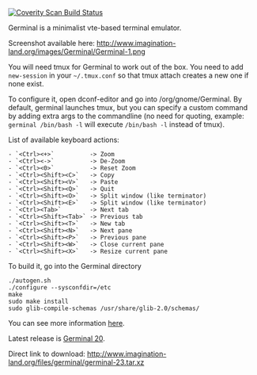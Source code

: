 <a href="https://scan.coverity.com/projects/germinal">
  <img alt="Coverity Scan Build Status"
       src="https://scan.coverity.com/projects/6315/badge.svg"/>
</a>

Germinal is a minimalist vte-based terminal emulator.

Screenshot available here: <http://www.imagination-land.org/images/Germinal/Germinal-1.png>

You will need tmux for Germinal to work out of the box.
You need to add `new-session` in your `~/.tmux.conf` so that tmux attach creates a new one if none exist.

To configure it, open dconf-editor and go into /org/gnome/Germinal.
By default, germinal launches tmux, but you can specify a custom command by adding extra args to the commandline (no
need for quoting, example: `germinal /bin/bash -l` will execute `/bin/bash -l` instead of tmux).

List of available keyboard actions:

    - `<Ctrl><+>`          -> Zoom
    - `<Ctrl><->`          -> De-Zoom
    - `<Ctrl><0>`          -> Reset Zoom
    - `<Ctrl><Shift><C>`   -> Copy
    - `<Ctrl><Shift><V>`   -> Paste
    - `<Ctrl><Shift><Q>`   -> Quit
    - `<Ctrl><Shift><O>`   -> Split window (like terminator)
    - `<Ctrl><Shift><E>`   -> Split window (like terminator)
    - `<Ctrl><Tab>`        -> Next tab
    - `<Ctrl><Shift><Tab>` -> Previous tab
    - `<Ctrl><Shift><T>`   -> New tab
    - `<Ctrl><Shift><N>`   -> Next pane
    - `<Ctrl><Shift><P>`   -> Previous pane
    - `<Ctrl><Shift><W>`   -> Close current pane
    - `<Ctrl><Shift><X>`   -> Resize current pane

To build it, go into the Germinal directory

```
./autogen.sh
./configure --sysconfdir=/etc
make
sudo make install
sudo glib-compile-schemas /usr/share/glib-2.0/schemas/
```

You can see more information [here](http://www.imagination-land.org/posts/2015-01-31-germinal-7-released.html).

Latest release is [Germinal 20](http://www.imagination-land.org/posts/2019-01-16-germinal-23-released.html).

Direct link to download: <http://www.imagination-land.org/files/germinal/germinal-23.tar.xz>
